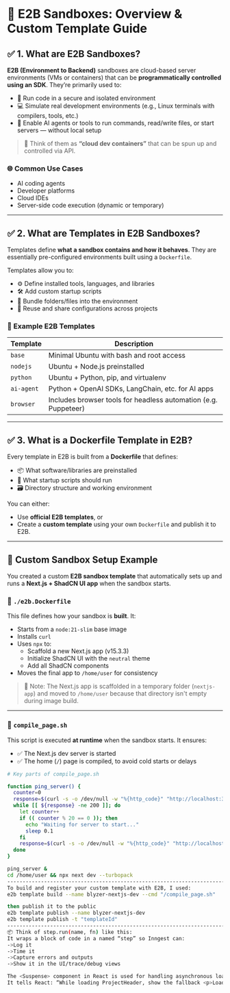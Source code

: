 # 🚀 E2B Sandboxes: Overview & Custom Template Guide

## ✅ 1. What are E2B Sandboxes?

**E2B (Environment to Backend)** sandboxes are cloud-based server environments (VMs or containers) that can be **programmatically controlled using an SDK**. They’re primarily used to:

- 🔐 Run code in a secure and isolated environment
- 💻 Simulate real development environments (e.g., Linux terminals with compilers, tools, etc.)
- 🤖 Enable AI agents or tools to run commands, read/write files, or start servers — without local setup

> 🧠 Think of them as **“cloud dev containers”** that can be spun up and controlled via API.

### 🌐 Common Use Cases
- AI coding agents  
- Developer platforms  
- Cloud IDEs  
- Server-side code execution (dynamic or temporary)

---

## ✅ 2. What are Templates in E2B Sandboxes?

Templates define **what a sandbox contains and how it behaves**. They are essentially pre-configured environments built using a `Dockerfile`.

Templates allow you to:

- ⚙️ Define installed tools, languages, and libraries
- 🛠 Add custom startup scripts
- 📂 Bundle folders/files into the environment
- 🔁 Reuse and share configurations across projects

### 🧩 Example E2B Templates

| Template     | Description                                             |
|--------------|---------------------------------------------------------|
| `base`       | Minimal Ubuntu with bash and root access                |
| `nodejs`     | Ubuntu + Node.js preinstalled                           |
| `python`     | Ubuntu + Python, pip, and virtualenv                    |
| `ai-agent`   | Python + OpenAI SDKs, LangChain, etc. for AI apps       |
| `browser`    | Includes browser tools for headless automation (e.g. Puppeteer) |

---

## ✅ 3. What is a Dockerfile Template in E2B?

Every template in E2B is built from a **Dockerfile** that defines:

- 📦 What software/libraries are preinstalled
- 🔧 What startup scripts should run
- 🗃 Directory structure and working environment

You can either:

- Use **official E2B templates**, or
- Create a **custom template** using your own `Dockerfile` and publish it to E2B.

---

## 🔨 Custom Sandbox Setup Example

You created a custom **E2B sandbox template** that automatically sets up and runs a **Next.js + ShadCN UI app** when the sandbox starts.

### 🔧 `./e2b.Dockerfile`

This file defines how your sandbox is **built**. It:

- Starts from a `node:21-slim` base image
- Installs `curl`
- Uses `npx` to:
  - Scaffold a new Next.js app (v15.3.3)
  - Initialize ShadCN UI with the `neutral` theme
  - Add all ShadCN components
- Moves the final app to `/home/user` for consistency

> 📁 Note: The Next.js app is scaffolded in a temporary folder (`nextjs-app`) and moved to `/home/user` because that directory isn't empty during image build.

---

### 📝 `compile_page.sh`

This script is executed **at runtime** when the sandbox starts. It ensures:

- ✅ The Next.js dev server is started
- ✅ The home (`/`) page is compiled, to avoid cold starts or delays

```bash
# Key parts of compile_page.sh

function ping_server() {
  counter=0
  response=$(curl -s -o /dev/null -w "%{http_code}" "http://localhost:3000")
  while [[ ${response} -ne 200 ]]; do
    let counter++
    if (( counter % 20 == 0 )); then
      echo "Waiting for server to start..."
      sleep 0.1
    fi
    response=$(curl -s -o /dev/null -w "%{http_code}" "http://localhost:3000")
  done
}

ping_server &
cd /home/user && npx next dev --turbopack
---------------------------------------------------------------------------------
To build and register your custom template with E2B, I used:
e2b template build --name blyzer-nextjs-dev --cmd "/compile_page.sh"

then publish it to the public
e2b template publish --name blyzer-nextjs-dev
e2b template publish -t "templateId"
---------------------------------------------------------------------------------
📦 Think of step.run(name, fn) like this:
It wraps a block of code in a named “step” so Inngest can:
->Log it
->Time it
->Capture errors and outputs
->Show it in the UI/trace/debug views

The <Suspense> component in React is used for handling asynchronous loading of components — especially code-split components, data fetching, or lazy loading.
It tells React: “While loading ProjectHeader, show the fallback <p>Loading.....</p>.”